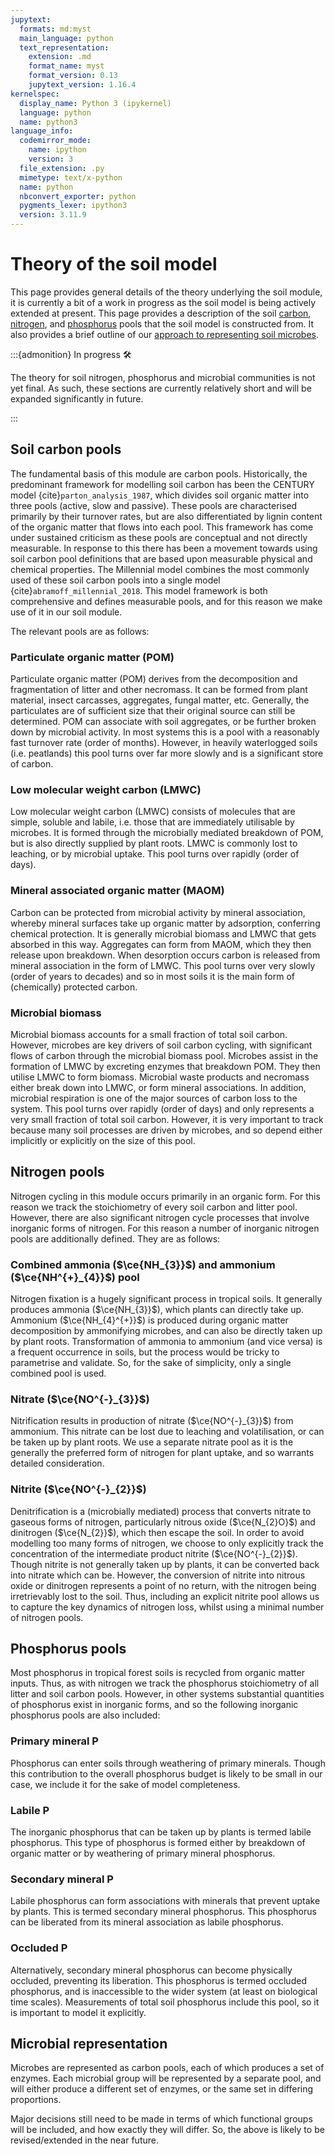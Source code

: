 ```yaml
---
jupytext:
  formats: md:myst
  main_language: python
  text_representation:
    extension: .md
    format_name: myst
    format_version: 0.13
    jupytext_version: 1.16.4
kernelspec:
  display_name: Python 3 (ipykernel)
  language: python
  name: python3
language_info:
  codemirror_mode:
    name: ipython
    version: 3
  file_extension: .py
  mimetype: text/x-python
  name: python
  nbconvert_exporter: python
  pygments_lexer: ipython3
  version: 3.11.9
---
```


# Theory of the soil model

This page provides general details of the theory underlying the soil module, it is
currently a bit of a work in progress as the soil model is being actively extended at
present. This page provides a description of the soil [carbon](#soil-carbon-pools),
[nitrogen](#nitrogen-pools), and [phosphorus](#phosphorus-pools) pools that the soil
model is constructed from. It also provides a brief outline of our [approach to
representing soil microbes](#microbial-representation).

:::{admonition} In progress 🛠️

The theory for soil nitrogen, phosphorus and microbial communities is not yet final. As
such, these sections are currently relatively short and will be expanded significantly in
future.

:::

## Soil carbon pools

The fundamental basis of this module are carbon pools. Historically, the predominant
framework for modelling soil carbon has been the CENTURY model
{cite}`parton_analysis_1987`, which divides soil organic matter into three pools
(active, slow and passive). These pools are characterised primarily by their turnover
rates, but are also differentiated by lignin content of the organic matter that flows
into each pool. This framework has come under sustained criticism as these pools are
conceptual and not directly measurable. In response to this there has been a movement
towards using soil carbon pool definitions that are based upon measurable physical and
chemical properties. The Millennial model combines the most commonly used of these soil
carbon pools into a single model {cite}`abramoff_millennial_2018`. This model
framework is both comprehensive and defines measurable pools, and for this reason we
make use of it in our soil module.

The relevant pools are as follows:

### Particulate organic matter (POM)

Particulate organic matter (POM) derives from the decomposition and fragmentation of
litter and other necromass. It can be formed from plant material, insect carcasses,
aggregates, fungal matter, etc. Generally, the particulates are of sufficient size that
their original source can still be determined. POM can associate with soil aggregates,
or be further broken down by microbial activity. In most systems this is a pool with a
reasonably fast turnover rate (order of months). However, in heavily waterlogged soils
(i.e. peatlands) this pool turns over far more slowly and is a significant store of
carbon.

### Low molecular weight carbon (LMWC)

Low molecular weight carbon (LMWC) consists of molecules that are simple, soluble and
labile, i.e. those that are immediately utilisable by microbes. It is formed through the
microbially mediated breakdown of POM, but is also directly supplied by plant roots.
LMWC is commonly lost to leaching, or by microbial uptake. This pool turns over rapidly
(order of days).

### Mineral associated organic matter (MAOM)

Carbon can be protected from microbial activity by mineral association, whereby
mineral surfaces take up organic matter by adsorption, conferring chemical protection.
It is generally microbial biomass and LMWC that gets absorbed in this way. Aggregates
can form from MAOM, which they then release upon breakdown. When desorption occurs
carbon is released from mineral association in the form of LMWC. This pool turns over
very slowly (order of years to decades) and so in most soils it is the main form of
(chemically) protected carbon.

### Microbial biomass

Microbial biomass accounts for a small fraction of total soil carbon. However, microbes
are key drivers of soil carbon cycling, with significant flows of carbon through the
microbial biomass pool. Microbes assist in the formation of LMWC by excreting enzymes
that breakdown POM. They then utilise LMWC to form biomass. Microbial waste products and
necromass either break down into LMWC, or form mineral associations. In addition,
microbial respiration is one of the major sources of carbon loss to the system. This
pool turns over rapidly (order of days) and only represents a very small fraction of
total soil carbon. However, it is very important to track because many soil processes
are driven by microbes, and so depend either implicitly or explicitly on the size of
this pool.

## Nitrogen pools

Nitrogen cycling in this module occurs primarily in an organic form. For this reason we
track the stoichiometry of every soil carbon and litter pool. However, there are also
significant nitrogen cycle processes that involve inorganic forms of nitrogen. For this
reason a number of inorganic nitrogen pools are additionally defined. They are as
follows:

### Combined ammonia ($\ce{NH_{3}}$) and ammonium ($\ce{NH^{+}_{4}}$) pool

Nitrogen fixation is a hugely significant process in tropical soils. It generally
produces ammonia ($\ce{NH_{3}}$), which plants can directly take up. Ammonium
($\ce{NH_{4}^{+}}$) is produced during organic matter decomposition by ammonifying
microbes, and can also be directly taken up by plant roots. Transformation of ammonia to
ammonium (and vice versa) is a frequent occurrence in soils, but the process would be
tricky to parametrise and validate. So, for the sake of simplicity, only a single
combined pool is used.

### Nitrate ($\ce{NO^{-}_{3}}$)

Nitrification results in production of nitrate ($\ce{NO^{-}_{3}}$) from ammonium. This
nitrate can be lost due to leaching and volatilisation, or can be taken up by plant
roots. We use a separate nitrate pool as it is the generally the preferred form of
nitrogen for plant uptake, and so warrants detailed consideration.

### Nitrite ($\ce{NO^{-}_{2}}$)

Denitrification is a (microbially mediated) process that converts nitrate to gaseous
forms of nitrogen, particularly nitrous oxide ($\ce{N_{2}O}$) and dinitrogen
($\ce{N_{2}}$), which then escape the soil. In order to avoid modelling too many forms
of nitrogen, we choose to only explicitly track the concentration of the intermediate
product nitrite ($\ce{NO^{-}_{2}}$). Though nitrite is not generally taken up by
plants, it can be converted back into nitrate which can be. However, the conversion of
nitrite into nitrous oxide or dinitrogen represents a point of no return, with the
nitrogen being irretrievably lost to the soil. Thus, including an explicit nitrite pool
allows us to capture the key dynamics of nitrogen loss, whilst using a minimal number of
nitrogen pools.

## Phosphorus pools

Most phosphorus in tropical forest soils is recycled from organic matter inputs. Thus,
as with nitrogen we track the phosphorus stoichiometry of all litter and soil carbon
pools. However, in other systems substantial quantities of phosphorus exist in inorganic
forms, and so the following inorganic phosphorus pools are also included:

### Primary mineral P

Phosphorus can enter soils through weathering of primary minerals. Though this
contribution to the overall phosphorus budget is likely to be small in our case, we
include it for the sake of model completeness.

### Labile P

The inorganic phosphorus that can be taken up by plants is termed labile phosphorus.
This type of phosphorus is formed either by breakdown of organic matter or by weathering
of primary mineral phosphorus.

### Secondary mineral P

Labile phosphorus can form associations with minerals that prevent uptake by plants.
This is termed secondary mineral phosphorus. This phosphorus can be liberated from its
mineral association as labile phosphorus.

### Occluded P

Alternatively, secondary mineral phosphorus can become physically occluded, preventing
its liberation. This phosphorus is termed occluded phosphorus, and is inaccessible to
the wider system (at least on biological time scales). Measurements of total soil
phosphorus include this pool, so it is important to model it explicitly.

## Microbial representation

Microbes are represented as carbon pools, each of which produces a set of enzymes. Each
microbial group will be represented by a separate pool, and will either produce a
different set of enzymes, or the same set in differing proportions.

Major decisions still need to be made in terms of which functional groups will be
included, and how exactly they will differ. So, the above is likely to be
revised/extended in the near future.
